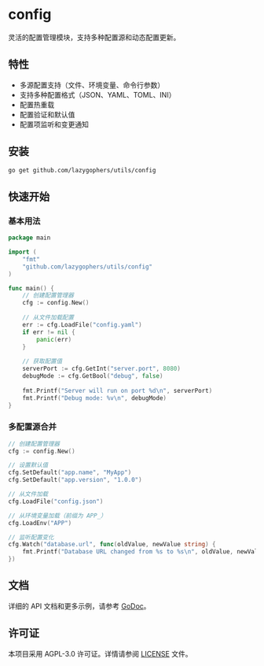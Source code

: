 # config

灵活的配置管理模块，支持多种配置源和动态配置更新。

## 特性

- 多源配置支持（文件、环境变量、命令行参数）
- 支持多种配置格式（JSON、YAML、TOML、INI）
- 配置热重载
- 配置验证和默认值
- 配置项监听和变更通知

## 安装

```bash
go get github.com/lazygophers/utils/config
```

## 快速开始

### 基本用法

```go
package main

import (
    "fmt"
    "github.com/lazygophers/utils/config"
)

func main() {
    // 创建配置管理器
    cfg := config.New()
    
    // 从文件加载配置
    err := cfg.LoadFile("config.yaml")
    if err != nil {
        panic(err)
    }
    
    // 获取配置值
    serverPort := cfg.GetInt("server.port", 8080)
    debugMode := cfg.GetBool("debug", false)
    
    fmt.Printf("Server will run on port %d\n", serverPort)
    fmt.Printf("Debug mode: %v\n", debugMode)
}
```

### 多配置源合并

```go
// 创建配置管理器
cfg := config.New()

// 设置默认值
cfg.SetDefault("app.name", "MyApp")
cfg.SetDefault("app.version", "1.0.0")

// 从文件加载
cfg.LoadFile("config.json")

// 从环境变量加载（前缀为 APP_）
cfg.LoadEnv("APP")

// 监听配置变化
cfg.Watch("database.url", func(oldValue, newValue string) {
    fmt.Printf("Database URL changed from %s to %s\n", oldValue, newValue)
})
```

## 文档

详细的 API 文档和更多示例，请参考 [GoDoc](https://pkg.go.dev/github.com/lazygophers/utils/config)。

## 许可证

本项目采用 AGPL-3.0 许可证。详情请参阅 [LICENSE](../LICENSE) 文件。